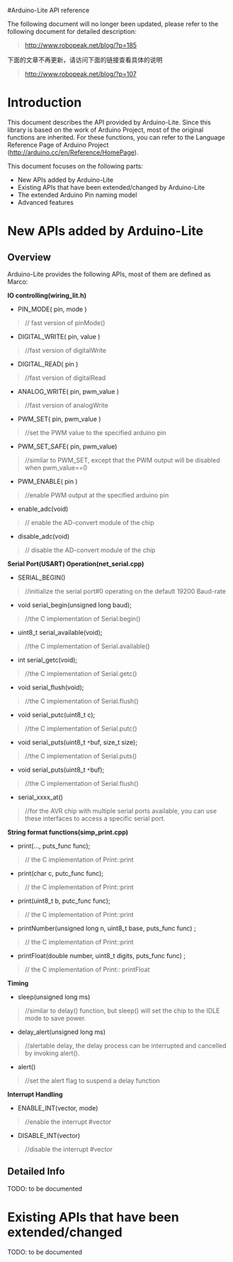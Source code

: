 #Arduino-Lite API reference

The following document will no longer been updated, please refer to the following document for detailed description:

> http://www.robopeak.net/blog/?p=185

下面的文章不再更新，请访问下面的链接查看具体的说明

> http://www.robopeak.net/blog/?p=107

# Introduction #

This document describes the API provided by Arduino-Lite. Since this library is based on the work of Arduino Project, most of the original functions are inherited. For these functions, you can refer to the Language Reference Page of Arduino Project (http://arduino.cc/en/Reference/HomePage).

This document focuses on the following parts:
  * New APIs added by Arduino-Lite
  * Existing APIs that have been extended/changed by Arduino-Lite
  * The extended Arduino Pin naming model
  * Advanced features

# New APIs added by Arduino-Lite #

## Overview ##
Arduino-Lite provides the following APIs, most of them are defined as Marco:

**IO controlling(wiring\_lit.h)**
  * PIN\_MODE( pin, mode )
> // fast version of pinMode()

  * DIGITAL\_WRITE( pin, value )
> //fast version of digitalWrite

  * DIGITAL\_READ( pin )
> //fast version of digitalRead

  * ANALOG\_WRITE( pin, pwm\_value )
> //fast version of analogWrite

  * PWM\_SET( pin, pwm\_value )
> //set the PWM value to the specified arduino pin

  * PWM\_SET\_SAFE( pin, pwm\_value)
> //similar to PWM\_SET, except that the PWM output will be disabled when pwm\_value==0

  * PWM\_ENABLE( pin )
> //enable PWM output at the specified arduino pin

  * enable\_adc(void)
> // enable the AD-convert module of the chip

  * disable\_adc(void)
> // disable the AD-convert module of the chip

**Serial Port(USART) Operation(net\_serial.cpp)**
  * SERIAL\_BEGIN()
> //initialize the serial port#0 operating on the default 19200 Baud-rate

  * void serial\_begin(unsigned long baud);
> //the C implementation of Serial.begin()

  * uint8\_t serial\_available(void);
> //the C implementation of Serial.available()

  * int serial\_getc(void);
> //the C implementation of Serial.getc()

  * void serial\_flush(void);
> //the C implementation of Serial.flush()

  * void serial\_putc(uint8\_t c);
> //the C implementation of Serial.putc()

  * void serial\_puts(uint8\_t `*`buf, size\_t size);
> //the C implementation of Serial.puts()

  * void serial\_puts(uint8\_t `*`buf);
> //the C implementation of Serial.flush()

  * serial\_xxxx\_at()
> //for the AVR chip with multiple serial ports available, you can use these interfaces to access a specific serial port.

**String format functions(simp\_print.cpp)**
  * print(..., puts\_func func);
> // the C implementation of Print::print

  * print(char c, putc\_func func);
> // the C implementation of Print::print

  * print(uint8\_t b, putc\_func func);
> // the C implementation of Print::print

  * printNumber(unsigned long n, uint8\_t base, puts\_func func) ;
> // the C implementation of Print::print

  * printFloat(double number, uint8\_t digits, puts\_func func)  ;
> // the C implementation of Print:: printFloat

**Timing**
  * sleep(unsigned long ms)
> //similar to delay() function, but sleep() will set the chip to the IDLE mode to save power.

  * delay\_alert(unsigned long ms)
> //alertable delay, the delay process can be interrupted and cancelled by invoking alert().

  * alert()
> //set the alert flag to suspend a delay function

**Interrupt Handling**
  * ENABLE\_INT(vector, mode)
> //enable the interrupt #vector

  * DISABLE\_INT(vector)
> //disable the interrupt #vector

## Detailed Info ##
TODO: to be documented

# Existing APIs that have been extended/changed #
TODO: to be documented